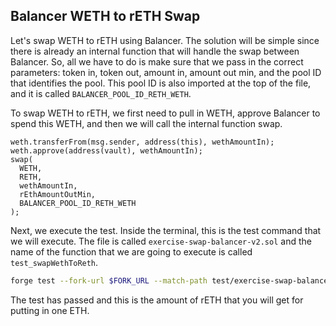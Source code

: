## Balancer WETH to rETH Swap

Let's swap WETH to rETH using Balancer. The solution will be simple since there is already an internal function that will handle the swap between Balancer. So, all we have to do is make sure that we pass in the correct parameters: token in, token out, amount in, amount out min, and the pool ID that identifies the pool. This pool ID is also imported at the top of the file, and it is called `BALANCER_POOL_ID_RETH_WETH`.

To swap WETH to rETH, we first need to pull in WETH, approve Balancer to spend this WETH, and then we will call the internal function swap.

```solidity
weth.transferFrom(msg.sender, address(this), wethAmountIn);
weth.approve(address(vault), wethAmountIn);
swap(
  WETH,
  RETH,
  wethAmountIn,
  rEthAmountOutMin,
  BALANCER_POOL_ID_RETH_WETH
);
```

Next, we execute the test. Inside the terminal, this is the test command that we will execute. The file is called `exercise-swap-balancer-v2.sol` and the name of the function that we are going to execute is called `test_swapWethToReth`.

```bash
forge test --fork-url $FORK_URL --match-path test/exercise-swap-balancer-v2.sol --match-test test_swapWethToReth -vvvv
```

The test has passed and this is the amount of rETH that you will get for putting in one ETH.
